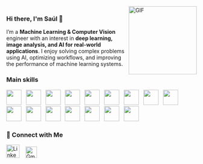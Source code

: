 <img align="right" width="180" src="https://github.com/user-attachments/assets/6129d3a8-6b20-41a2-a814-3c8c3bb5fe9c" alt="GIF">

### Hi there, I'm Saúl 👋

I’m a **Machine Learning & Computer Vision** engineer with an interest in **deep learning, image analysis, and AI for real-world applications**. I enjoy solving complex problems using AI, optimizing workflows, and improving the performance of machine learning systems.  

### Main skills 
[<img src='https://cdn.jsdelivr.net/gh/devicons/devicon@latest/icons/python/python-original.svg' height='40'/>](https://www.python.org/) &nbsp;
[<img src="https://cdn.jsdelivr.net/gh/devicons/devicon@latest/icons/c/c-original.svg" height='40'/>](https://www.w3schools.com/c/index.php) &nbsp;
[<img src="https://cdn.jsdelivr.net/gh/devicons/devicon@latest/icons/cplusplus/cplusplus-original.svg" height='40'/>](https://www.w3schools.com/cpp/) &nbsp; 
[<img src="https://cdn.jsdelivr.net/gh/devicons/devicon@latest/icons/pytorch/pytorch-original.svg" height='40'/>](https://pytorch.org/) &nbsp;
[<img src="https://cdn.jsdelivr.net/gh/devicons/devicon@latest/icons/opencv/opencv-original.svg" height='40'/>](https://opencv.org/) &nbsp;
[<img src="https://cdn.jsdelivr.net/gh/devicons/devicon@latest/icons/scikitlearn/scikitlearn-original.svg" height='40'/>](https://scikit-learn.org/stable/) &nbsp;
[<img src="https://cdn.jsdelivr.net/gh/devicons/devicon@latest/icons/numpy/numpy-original.svg" height='40'/>](https://numpy.org/) &nbsp;
[<img src="https://upload.wikimedia.org/wikipedia/commons/b/b2/SCIPY_2.svg" height='40'/>](https://scipy.org/) &nbsp;
[<img src="https://cdn.jsdelivr.net/gh/devicons/devicon@latest/icons/pandas/pandas-original.svg" height='40'/>](https://pandas.pydata.org/) &nbsp;
[<img src="https://cdn.jsdelivr.net/gh/devicons/devicon@latest/icons/git/git-original.svg" height='40'/>](https://git-scm.com/) &nbsp;
[<img src="https://cdn.worldvectorlogo.com/logos/github-icon-2.svg" height='40'/>](https://github.com/) &nbsp;
[<img src="https://cdn.jsdelivr.net/gh/devicons/devicon@latest/icons/docker/docker-original.svg" height='40'/>](https://www.docker.com/) &nbsp;
[<img src="https://cdn.jsdelivr.net/gh/devicons/devicon@latest/icons/linux/linux-original.svg" height='40'/>](https://www.linux.org/) &nbsp;
[<img src="https://cdn.jsdelivr.net/gh/devicons/devicon@latest/icons/bash/bash-original.svg" height='40'/>](https://www.gnu.org/savannah-checkouts/gnu/bash/manual/bash.html) &nbsp;
[<img src="https://cdn.jsdelivr.net/gh/devicons/devicon@latest/icons/jupyter/jupyter-original.svg" height='40'/>](https://jupyter.org/) &nbsp;
[<img src="https://cdn.jsdelivr.net/gh/devicons/devicon@latest/icons/anaconda/anaconda-original.svg" height='40'/>](https://www.anaconda.com/) &nbsp;

### 🔗 Connect with Me  
[<img src='https://github.com/detain/svg-logos/blob/master/svg/l/linkedin-icon-3.svg' alt='LinkedIn' height='35'>](https://www.linkedin.com/in/saul-leyva-santaren/) &nbsp;&nbsp;
[<img src='https://upload.wikimedia.org/wikipedia/commons/thumb/7/7e/Gmail_icon_%282020%29.svg/2560px-Gmail_icon_%282020%29.svg.png' alt='Gmail' height='30'>](mailto:saul.leyva.santaren@gmail.com)
